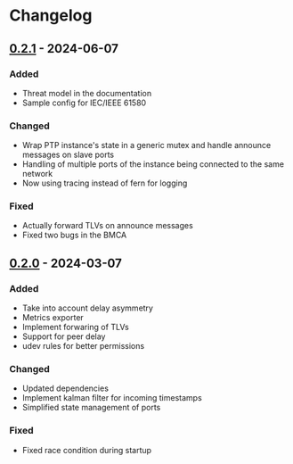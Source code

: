 # Changelog

## [0.2.1] - 2024-06-07

### Added
- Threat model in the documentation
- Sample config for IEC/IEEE 61580

### Changed
- Wrap PTP instance's state in a generic mutex and handle announce messages on slave ports
- Handling of multiple ports of the instance being connected to the same network
- Now using tracing instead of fern for logging

### Fixed
- Actually forward TLVs on announce messages
- Fixed two bugs in the BMCA

## [0.2.0] - 2024-03-07

### Added
- Take into account delay asymmetry
- Metrics exporter
- Implement forwaring of TLVs
- Support for peer delay
- udev rules for better permissions

### Changed
- Updated dependencies
- Implement kalman filter for incoming timestamps
- Simplified state management of ports

### Fixed
- Fixed race condition during startup

[0.2.1]: https://github.com/pendulum-project/statime/compare/v0.2.0...v0.2.1
[0.2.0]: https://github.com/pendulum-project/statime/compare/v0.1.0...v0.2.0
[0.1.0]: https://github.com/pendulum-project/statime/releases/tag/v0.1.0
